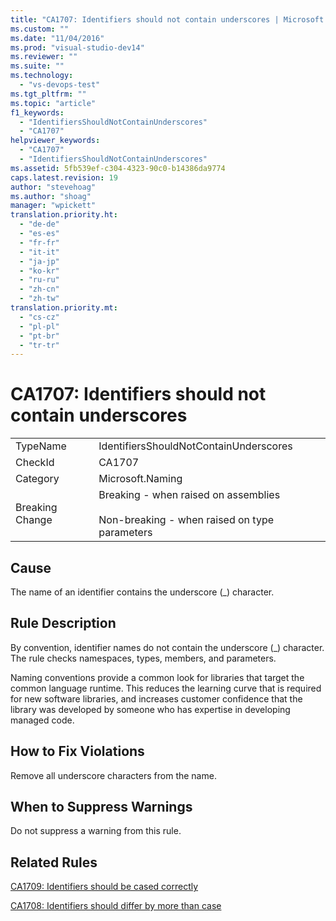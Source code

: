```yaml
---
title: "CA1707: Identifiers should not contain underscores | Microsoft Docs"
ms.custom: ""
ms.date: "11/04/2016"
ms.prod: "visual-studio-dev14"
ms.reviewer: ""
ms.suite: ""
ms.technology: 
  - "vs-devops-test"
ms.tgt_pltfrm: ""
ms.topic: "article"
f1_keywords: 
  - "IdentifiersShouldNotContainUnderscores"
  - "CA1707"
helpviewer_keywords: 
  - "CA1707"
  - "IdentifiersShouldNotContainUnderscores"
ms.assetid: 5fb539ef-c304-4323-90c0-b14386da9774
caps.latest.revision: 19
author: "stevehoag"
ms.author: "shoag"
manager: "wpickett"
translation.priority.ht: 
  - "de-de"
  - "es-es"
  - "fr-fr"
  - "it-it"
  - "ja-jp"
  - "ko-kr"
  - "ru-ru"
  - "zh-cn"
  - "zh-tw"
translation.priority.mt: 
  - "cs-cz"
  - "pl-pl"
  - "pt-br"
  - "tr-tr"
---
```

# CA1707: Identifiers should not contain underscores
|||  
|-|-|  
|TypeName|IdentifiersShouldNotContainUnderscores|  
|CheckId|CA1707|  
|Category|Microsoft.Naming|  
|Breaking Change|Breaking - when raised on assemblies<br /><br /> Non-breaking - when raised on type parameters|  
  
## Cause  
 The name of an identifier contains the underscore (_) character.  
  
## Rule Description  
 By convention, identifier names do not contain the underscore (_) character. The rule checks namespaces, types, members, and parameters.  
  
 Naming conventions provide a common look for libraries that target the common language runtime. This reduces the learning curve that is required for new software libraries, and increases customer confidence that the library was developed by someone who has expertise in developing managed code.  
  
## How to Fix Violations  
 Remove all underscore characters from the name.  
  
## When to Suppress Warnings  
 Do not suppress a warning from this rule.  
  
## Related Rules  
 [CA1709: Identifiers should be cased correctly](../code-quality/ca1709-identifiers-should-be-cased-correctly.md)  
  
 [CA1708: Identifiers should differ by more than case](../code-quality/ca1708-identifiers-should-differ-by-more-than-case.md)